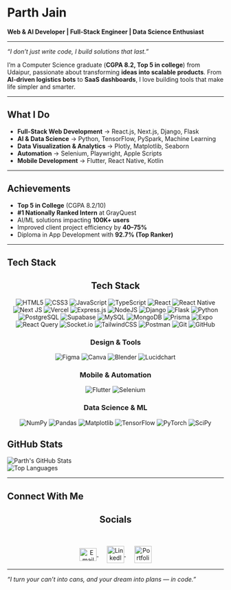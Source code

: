 # Parth Jain  
**Web & AI Developer | Full-Stack Engineer | Data Science Enthusiast**

---

*“I don’t just write code, I build solutions that last.”*

I’m a Computer Science graduate (**CGPA 8.2, Top 5 in college**) from Udaipur, passionate about transforming **ideas into scalable products**. From **AI-driven logistics bots** to **SaaS dashboards**, I love building tools that make life simpler and smarter.  

---

## What I Do  

- **Full-Stack Web Development** → React.js, Next.js, Django, Flask  
- **AI & Data Science** → Python, TensorFlow, PySpark, Machine Learning  
- **Data Visualization & Analytics** → Plotly, Matplotlib, Seaborn  
- **Automation** → Selenium, Playwright, Apple Scripts  
- **Mobile Development** → Flutter, React Native, Kotlin  

---

## Achievements  

- **Top 5 in College** (CGPA 8.2/10)  
- **#1 Nationally Ranked Intern** at GrayQuest  
- AI/ML solutions impacting **100K+ users**  
- Improved client project efficiency by **40–75%**  
- Diploma in App Development with **92.7% (Top Ranker)**  

---

## Tech Stack  

<div align="center">

## Tech Stack  

![HTML5](https://img.shields.io/badge/html5-%23E34F26.svg?style=for-the-badge&logo=html5&logoColor=white) 
![CSS3](https://img.shields.io/badge/css3-%231572B6.svg?style=for-the-badge&logo=css3&logoColor=white) 
![JavaScript](https://img.shields.io/badge/javascript-%23323330.svg?style=for-the-badge&logo=javascript&logoColor=%23F7DF1E) 
![TypeScript](https://img.shields.io/badge/typescript-%23007ACC.svg?style=for-the-badge&logo=typescript&logoColor=white) 
![React](https://img.shields.io/badge/react-%2320232a.svg?style=for-the-badge&logo=react&logoColor=%2361DAFB) 
![React Native](https://img.shields.io/badge/react_native-%2320232a.svg?style=for-the-badge&logo=react&logoColor=%2361DAFB) 
![Next JS](https://img.shields.io/badge/Next-black?style=for-the-badge&logo=next.js&logoColor=white) 
![Vercel](https://img.shields.io/badge/vercel-%23000000.svg?style=for-the-badge&logo=vercel&logoColor=white) 
![Express.js](https://img.shields.io/badge/express.js-%23404d59.svg?style=for-the-badge&logo=express&logoColor=%2361DAFB) 
![NodeJS](https://img.shields.io/badge/node.js-6DA55F?style=for-the-badge&logo=node.js&logoColor=white) 
![Django](https://img.shields.io/badge/django-%23092E20.svg?style=for-the-badge&logo=django&logoColor=white) 
![Flask](https://img.shields.io/badge/flask-%23000.svg?style=for-the-badge&logo=flask&logoColor=white) 
![Python](https://img.shields.io/badge/python-3776AB.svg?style=for-the-badge&logo=python&logoColor=white) 
![PostgreSQL](https://img.shields.io/badge/postgresql-316192.svg?style=for-the-badge&logo=postgresql&logoColor=white) 
![Supabase](https://img.shields.io/badge/supabase-3ECF8E.svg?style=for-the-badge&logo=supabase&logoColor=white) 
![MySQL](https://img.shields.io/badge/mysql-4479A1.svg?style=for-the-badge&logo=mysql&logoColor=white) 
![MongoDB](https://img.shields.io/badge/MongoDB-%234ea94b.svg?style=for-the-badge&logo=mongodb&logoColor=white) 
![Prisma](https://img.shields.io/badge/Prisma-3982CE?style=for-the-badge&logo=Prisma&logoColor=white) 
![Expo](https://img.shields.io/badge/expo-1C1E24?style=for-the-badge&logo=expo&logoColor=#D04A37) 
![React Query](https://img.shields.io/badge/-React%20Query-FF4154?style=for-the-badge&logo=react%20query&logoColor=white) 
![Socket.io](https://img.shields.io/badge/Socket.io-black?style=for-the-badge&logo=socket.io&badgeColor=010101) 
![TailwindCSS](https://img.shields.io/badge/tailwindcss-%2338B2AC.svg?style=for-the-badge&logo=tailwind-css&logoColor=white) 
![Postman](https://img.shields.io/badge/Postman-FF6C37?style=for-the-badge&logo=postman&logoColor=white) 
![Git](https://img.shields.io/badge/git-%23F05033.svg?style=for-the-badge&logo=git&logoColor=white) 
![GitHub](https://img.shields.io/badge/github-%23121011.svg?style=for-the-badge&logo=github&logoColor=white) 

### Design & Tools  
![Figma](https://img.shields.io/badge/figma-%23F24E1E.svg?style=for-the-badge&logo=figma&logoColor=white) 
![Canva](https://img.shields.io/badge/Canva-%2300C4CC.svg?style=for-the-badge&logo=Canva&logoColor=white) 
![Blender](https://img.shields.io/badge/blender-F5792A.svg?style=for-the-badge&logo=blender&logoColor=white) 
![Lucidchart](https://img.shields.io/badge/Lucidchart-FA6E30.svg?style=for-the-badge&logo=lucidchart&logoColor=white)  

### Mobile & Automation  
![Flutter](https://img.shields.io/badge/Flutter-02569B.svg?style=for-the-badge&logo=flutter&logoColor=white) 
![Selenium](https://img.shields.io/badge/selenium-%2343B02A.svg?style=for-the-badge&logo=selenium&logoColor=white)  

### Data Science & ML  
![NumPy](https://img.shields.io/badge/numpy-%23013243.svg?style=for-the-badge&logo=numpy&logoColor=white) 
![Pandas](https://img.shields.io/badge/pandas-%23150458.svg?style=for-the-badge&logo=pandas&logoColor=white) 
![Matplotlib](https://img.shields.io/badge/Matplotlib-%23ffffff.svg?style=for-the-badge&logo=Matplotlib&logoColor=black) 
![TensorFlow](https://img.shields.io/badge/TensorFlow-FF6F00?style=for-the-badge&logo=tensorflow&logoColor=white) 
![PyTorch](https://img.shields.io/badge/PyTorch-%23EE4C2C.svg?style=for-the-badge&logo=pytorch&logoColor=white) 
![SciPy](https://img.shields.io/badge/SciPy-%230C55A5.svg?style=for-the-badge&logo=scipy&logoColor=white) 
</div>

## GitHub Stats  

![Parth's GitHub Stats](https://github-readme-stats.vercel.app/api?username=parthchavhan&show_icons=true&theme=radical)  
![Top Languages](https://github-readme-stats.vercel.app/api/top-langs/?username=parthchavhan&layout=compact&theme=radical)  

---

## Connect With Me  

<h2 align="center">Socials</h2>
<br/>
<p align="center">
    <a href="mailto:parthjain9460@gmail.com" target="blank">
        <img 
            align="center" 
            src="https://res.cloudinary.com/do8rpl9l4/image/upload/v1708360066/Github%20readme/tssiox9knhu5aemugrko.png" 
            alt="Email" height="30" width="40" />
    </a>
    &nbsp;&nbsp;&nbsp;&nbsp;
    <a href="https://www.linkedin.com/in/parth-jain-chavhan0220/" target="blank">
        <img 
            align="center" 
            src="https://res.cloudinary.com/do8rpl9l4/image/upload/v1708370556/Github%20readme/zmfqqkaowtyy3gfczjvo.webp" 
            alt="LinkedIn" height="40" width="40" />
    </a> 
    &nbsp;&nbsp;&nbsp;&nbsp;
    <a href="https://parthjain.me" target="blank">
        <img 
            align="center" 
            src="https://res.cloudinary.com/do8rpl9l4/image/upload/v1722840339/internet_tu1esy.png" 
            alt="Portfolio site" height="40" width="40" />
    </a>
   
</p>

---

*“I turn your can’t into cans, and your dream into plans — in code.”*  
